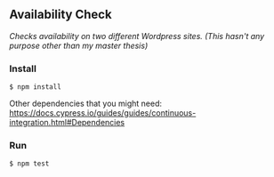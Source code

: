 Availability Check
------------------

*Checks availability on two different Wordpress sites. (This hasn't any purpose other than my master thesis)*


### Install

    $ npm install

Other dependencies that you might need: https://docs.cypress.io/guides/guides/continuous-integration.html#Dependencies


### Run

    $ npm test
